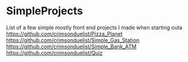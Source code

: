 # SimpleProjects
List of a few simple mostly front end projects I made when starting outa <br/>
https://github.com/crimsonduelist/Pizza_Planet<br/>
https://github.com/crimsonduelist/Simple_Gas_Station<br/>
https://github.com/crimsonduelist/Simple_Bank_ATM
https://github.com/crimsonduelist/Quiz<br/>
